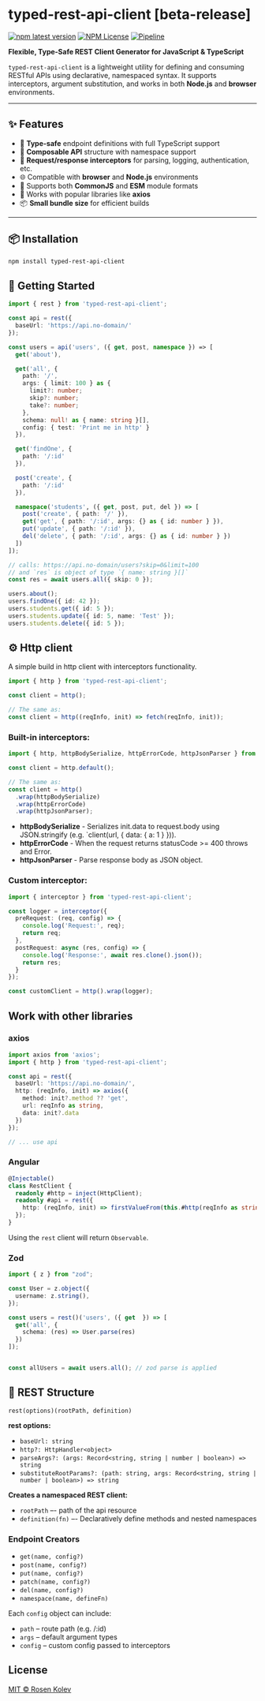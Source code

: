 # typed-rest-api-client [beta-release]

[![npm latest version](https://img.shields.io/npm/v/typed-rest-api-client/latest?logo=npm)](https://www.npmjs.com/package/typed-rest-api-client)
[![NPM License](https://img.shields.io/npm/l/typed-rest-api-client)](https://github.com/rosenkolev/typed-rest-api-client)
[![Pipeline](https://github.com/rosenkolev/typed-rest-api-client/actions/workflows/pipeline.yml/badge.svg)](https://github.com/rosenkolev/typed-rest-api-client/actions/workflows/pipeline.yml)

**Flexible, Type-Safe REST Client Generator for JavaScript & TypeScript**

`typed-rest-api-client` is a lightweight utility for defining and consuming RESTful APIs using declarative, namespaced syntax. It supports interceptors, argument substitution, and works in both **Node.js** and **browser** environments.

---

## ✨ Features

- 🧠 **Type-safe** endpoint definitions with full TypeScript support
- 🧩 **Composable API** structure with namespace support
- 🔄 **Request/response interceptors** for parsing, logging, authentication, etc.
- 🌐 Compatible with **browser** and **Node.js** environments
- 🔄 Supports both **CommonJS** and **ESM** module formats
- 🤝 Works with popular libraries like **axios**
- 📦 **Small bundle size** for efficient builds

---

## 📦 Installation

```bash
npm install typed-rest-api-client
```

## 🚀 Getting Started

```typescript
import { rest } from 'typed-rest-api-client';

const api = rest({
  baseUrl: 'https://api.no-domain/'
});

const users = api('users', ({ get, post, namespace }) => [
  get('about'),

  get('all', {
    path: '/',
    args: { limit: 100 } as {
      limit?: number;
      skip?: number;
      take?: number;
    },
    schema: null! as { name: string }[],
    config: { test: 'Print me in http' }
  }),

  get('findOne', {
    path: '/:id'
  }),

  post('create', {
    path: '/:id'
  }),

  namespace('students', ({ get, post, put, del }) => [
    post('create', { path: '/' }),
    get('get', { path: '/:id', args: {} as { id: number } }),
    put('update', { path: '/:id' }),
    del('delete', { path: '/:id', args: {} as { id: number } })
  ])
]);

// calls: https://api.no-domain/users?skip=0&limit=100
// and `res` is object of type `{ name: string }[]`
const res = await users.all({ skip: 0 }); 

users.about();
users.findOne({ id: 42 });
users.students.get({ id: 5 });
users.students.update({ id: 5, name: 'Test' });
users.students.delete({ id: 5 });
```

## ⚙️ Http client

A simple build in http client with interceptors functionality.

```typescript
import { http } from 'typed-rest-api-client';

const client = http();

// The same as:
const client = http((reqInfo, init) => fetch(reqInfo, init));
```

### Built-in interceptors:

```typescript
import { http, httpBodySerialize, httpErrorCode, httpJsonParser } from 'typed-rest-api-client';

const client = http.default();

// The same as:
const client = http()
  .wrap(httpBodySerialize)
  .wrap(httpErrorCode)
  .wrap(httpJsonParser);
```

- **httpBodySerialize** - Serializes init.data to request.body using JSON.stringify (e.g. `client(url, { data: { a: 1 } })).
- **httpErrorCode** - When the request returns statusCode >= 400 throws and Error. 
- **httpJsonParser** - Parse response body as JSON object.

### Custom interceptor:

```typescript
import { interceptor } from 'typed-rest-api-client';

const logger = interceptor({
  preRequest: (req, config) => {
    console.log('Request:', req);
    return req;
  },
  postRequest: async (res, config) => {
    console.log('Response:', await res.clone().json());
    return res;
  }
});

const customClient = http().wrap(logger);
```

## Work with other libraries

### axios

```typescript
import axios from 'axios';
import { http } from 'typed-rest-api-client';

const api = rest({
  baseUrl: 'https://api.no-domain/',
  http: (reqInfo, init) => axios({
    method: init?.method ?? 'get',
    url: reqInfo as string,
    data: init?.data
  })
});

// ... use api
```

### Angular

```typescript
@Injectable()
class RestClient {
  readonly #http = inject(HttpClient);
  readonly #api = rest({
    http: (reqInfo, init) => firstValueFrom(this.#http(reqInfo as string, init.data))
  });
}
```

Using the `rest` client will return `Observable`.

### Zod

```typescript
import { z } from "zod";

const User = z.object({
  username: z.string(),
});

const users = rest()('users', ({ get  }) => [
  get('all', {
    schema: (res) => User.parse(res)
  })
]);


const allUsers = await users.all(); // zod parse is applied
```

## 🧱 REST Structure

`rest(options)(rootPath, definition)`

**rest options:**

- `baseUrl: string`
- `http?: HttpHandler<object>`
- `parseArgs?: (args: Record<string, string | number | boolean>) => string`
- `substituteRootParams?: (path: string, args: Record<string, string | number | boolean>) => string`

**Creates a namespaced REST client:**

- `rootPath` –- path of the api resource
- `definition(fn)` –- Declaratively define methods and nested namespaces

### Endpoint Creators

- `get(name, config?)`
- `post(name, config?)`
- `put(name, config?)`
- `patch(name, config?)`
- `del(name, config?)`
- `namespace(name, defineFn)`

Each `config` object can include:

- `path` – route path (e.g. /:id)
- `args` – default argument types
- `config` – custom config passed to interceptors

## License

[MIT © Rosen Kolev](./LICENSE)
